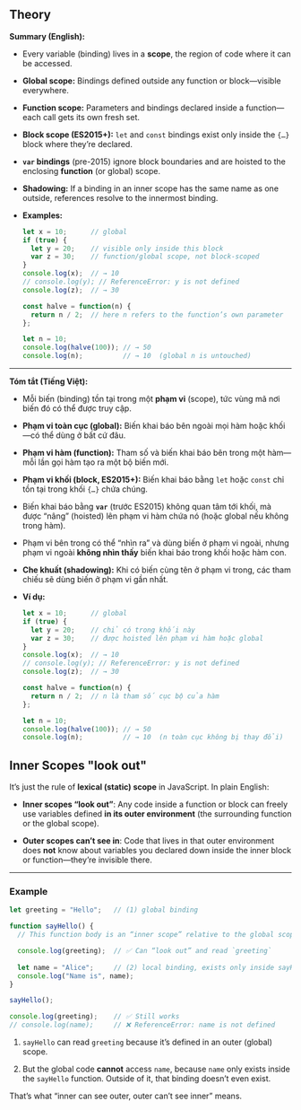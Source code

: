 ## Theory
**Summary (English):**

* Every variable (binding) lives in a **scope**, the region of code where it can be accessed.
* **Global scope:** Bindings defined outside any function or block—visible everywhere.
* **Function scope:** Parameters and bindings declared inside a function—each call gets its own fresh set.
* **Block scope (ES2015+):** `let` and `const` bindings exist only inside the `{…}` block where they’re declared.
* **`var` bindings** (pre-2015) ignore block boundaries and are hoisted to the enclosing **function** (or global) scope.
* **Shadowing:** If a binding in an inner scope has the same name as one outside, references resolve to the innermost binding.
* **Examples:**

  ```js
  let x = 10;      // global
  if (true) {
    let y = 20;    // visible only inside this block
    var z = 30;    // function/global scope, not block-scoped
  }
  console.log(x);  // → 10
  // console.log(y); // ReferenceError: y is not defined
  console.log(z);  // → 30

  const halve = function(n) {
    return n / 2;  // here n refers to the function’s own parameter
  };

  let n = 10;
  console.log(halve(100)); // → 50
  console.log(n);          // → 10  (global n is untouched)
  ```

---

**Tóm tắt (Tiếng Việt):**

* Mỗi biến (binding) tồn tại trong một **phạm vi** (scope), tức vùng mã nơi biến đó có thể được truy cập.
* **Phạm vi toàn cục (global):** Biến khai báo bên ngoài mọi hàm hoặc khối—có thể dùng ở bất cứ đâu.
* **Phạm vi hàm (function):** Tham số và biến khai báo bên trong một hàm—mỗi lần gọi hàm tạo ra một bộ biến mới.
* **Phạm vi khối (block, ES2015+):** Biến khai báo bằng `let` hoặc `const` chỉ tồn tại trong khối `{…}` chứa chúng.
* Biến khai báo bằng **`var`** (trước ES2015) không quan tâm tới khối, mà được “nâng” (hoisted) lên phạm vi hàm chứa nó (hoặc global nếu không trong hàm).
* Phạm vi bên trong có thể “nhìn ra” và dùng biến ở phạm vi ngoài, nhưng phạm vi ngoài **không nhìn thấy** biến khai báo trong khối hoặc hàm con.
* **Che khuất (shadowing):** Khi có biến cùng tên ở phạm vi trong, các tham chiếu sẽ dùng biến ở phạm vi gần nhất.
* **Ví dụ:**

  ```js
  let x = 10;      // global
  if (true) {
    let y = 20;    // chỉ có trong khối này
    var z = 30;    // được hoisted lên phạm vi hàm hoặc global
  }
  console.log(x);  // → 10
  // console.log(y); // ReferenceError: y is not defined
  console.log(z);  // → 30

  const halve = function(n) {
    return n / 2;  // n là tham số cục bộ của hàm
  };

  let n = 10;
  console.log(halve(100)); // → 50
  console.log(n);          // → 10  (n toàn cục không bị thay đổi)
  ```

## Inner Scopes "look out"
It’s just the rule of **lexical (static) scope** in JavaScript. In plain English:

- **Inner scopes “look out”**: Any code inside a function or block can freely use variables defined **in its outer environment** (the surrounding function or the global scope).
    
- **Outer scopes can’t see in**: Code that lives in that outer environment does **not** know about variables you declared down inside the inner block or function—they’re invisible there.
    

---

### Example

```js
let greeting = "Hello";   // (1) global binding

function sayHello() {
  // This function body is an “inner scope” relative to the global scope.

  console.log(greeting);  // ✅ Can “look out” and read `greeting`
  
  let name = "Alice";     // (2) local binding, exists only inside sayHello
  console.log("Name is", name);
}

sayHello();

console.log(greeting);    // ✅ Still works
// console.log(name);     // ❌ ReferenceError: name is not defined
```

1. `sayHello` can read `greeting` because it’s defined in an outer (global) scope.
    
2. But the global code **cannot** access `name`, because `name` only exists inside the `sayHello` function. Outside of it, that binding doesn’t even exist.
    

That’s what “inner can see outer, outer can’t see inner” means.